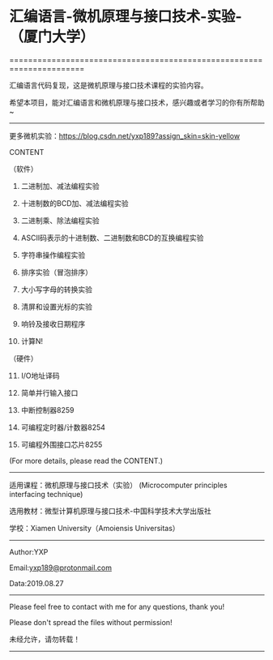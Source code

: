 # 汇编语言-微机原理与接口技术-实验-（厦门大学）
======================================================================

汇编语言代码复现，这是微机原理与接口技术课程的实验内容。

希望本项目，能对汇编语言和微机原理与接口技术，感兴趣或者学习的你有所帮助~
************************************************************************

更多微机实验：https://blog.csdn.net/yxp189?assign_skin=skin-yellow

CONTENT

   （软件）
   
   1. 二进制加、减法编程实验
   
   2. 十进制数的BCD加、减法编程实验
   
   3. 二进制乘、除法编程实验
   
   4. ASCII码表示的十进制数、二进制数和BCD的互换编程实验
   
   5. 字符串操作编程实验
   
   6. 排序实验（冒泡排序）
   
   7. 大小写字母的转换实验
   
   8. 清屏和设置光标的实验
   
   9. 响铃及接收日期程序
   
   10. 计算N!

   （硬件）
   
   11. I/O地址译码
   
   12. 简单并行输入接口
   
   13. 中断控制器8259

   14. 可编程定时器/计数器8254

   15. 可编程外围接口芯片8255
             
   (For more details, please read the CONTENT.)
************************************************************************
适用课程：微机原理与接口技术（实验）
         (Microcomputer principles interfacing technique)

选用教材：微型计算机原理与接口技术-中国科学技术大学出版社

学校：Xiamen University（Amoiensis Universitas）
************************************************************************
Author:YXP

Email:yxp189@protonmail.com

Data:2019.08.27
************************************************************************
Please feel free to contact with me for any questions, thank you!

Please don't spread the files without permission!

未经允许，请勿转载！
************************************************************************
